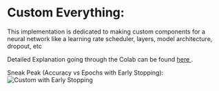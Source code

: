 # Custom Everything:

This implementation is dedicated to making custom components for a neural network like a learning rate scheduler, layers, model architecture, dropout, etc

Detailed Explanation going through the Colab can be found <a href='https://youtu.be/HalDBGbzopwhdm'> here </a>. 

Sneak Peak (Accuracy vs Epochs with Early Stopping): 
![Custom with Early Stopping](https://github.com/Samarth-Sharma-G/Deep-Learning-CMPE-258/assets/107587243/52b0b38a-2b2d-48e3-9d46-dd4febfe2e9b)
